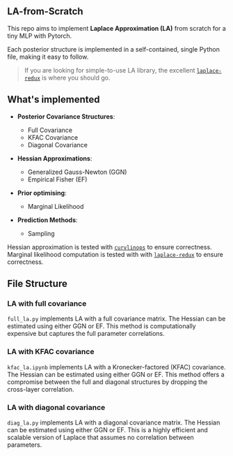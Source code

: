 ## LA-from-Scratch

This repo aims to implement **Laplace Approximation (LA)** from scratch for a tiny MLP with Pytorch.

Each posterior structure is implemented in a self-contained, single Python file, making it easy to follow. 

> If you are looking for simple-to-use LA library, the excellent [`laplace-redux`](https://github.com/AlexImmer/laplace-redux) is where you should go.

## What's implemented

* **Posterior Covariance Structures**:
    * Full Covariance
    * KFAC Covariance 
    * Diagonal Covariance

      
* **Hessian Approximations**:
    * Generalized Gauss-Newton (GGN)
    * Empirical Fisher (EF)



* **Prior optimising**:
    * Marginal Likelihood
    
* **Prediction Methods**:
    * Sampling

Hessian approximation is tested with [`curvlinops`](https://github.com/f-dangel/curvlinops) to ensure correctness. 
Marginal likelihood computation is tested with with [`laplace-redux`](https://github.com/AlexImmer/laplace-redux) to ensure correctness.


## File Structure

### LA with full covariance

`full_la.py` implements LA with a full covariance matrix. 
The Hessian can be estimated using either GGN or EF. 
This method is computationally expensive but captures the full parameter correlations.

### LA with KFAC covariance
`kfac_la.ipynb` implements LA with a Kronecker-factored (KFAC) covariance. 
The Hessian can be estimated using either GGN or EF. 
This method offers a compromise between the full and diagonal structures by dropping the cross-layer correlation.

### LA with diagonal covariance

`diag_la.py` implements LA with a diagonal covariance matrix. 
The Hessian can be estimated using either GGN or EF. 
This is a highly efficient and scalable version of Laplace that assumes no correlation between parameters.
